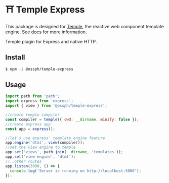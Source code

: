 # ⛩️ Temple Express

This package is designed for [Temple](https://github.com/OSSPhilippines/temple),
the reactive web component template engine. See [docs](https://github.com/OSSPhilippines/temple)
for more information.

Temple plugin for Express and native HTTP.

## Install

```bash
$ npm -i @ossph/temple-express
```

## Usage

```js
import path from 'path';
import express from 'express';
import { view } from '@ossph/temple-express';

//create temple compiler
const compiler = temple({ cwd: __dirname, minify: false });
//create express app
const app = express();

//let's use express' template engine feature
app.engine('dtml', view(compiler));
//set the view engine to temple
app.set('views', path.join(__dirname, 'templates'));
app.set('view engine', 'dtml');
//..other routes
app.listen(3000, () => {
  console.log('Server is running on http://localhost:3000');
});
```
